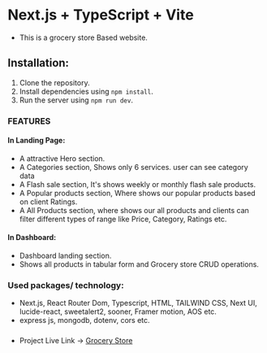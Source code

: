 # Next.js + TypeScript + Vite 

- This is a grocery store Based website.  

## Installation:
1. Clone the repository.
2. Install dependencies using `npm install`.
3. Run the server using `npm run dev`.  

### FEATURES  
#### In Landing Page:  
- A attractive Hero section.
- A Categories section, Shows only 6 services. user can see category data  
- A Flash sale section, It's shows weekly or monthly flash sale products.
- A Popular products section, Where shows our popular products based on client Ratings.
- A All Products section, where shows our all products and clients can filter different types of range like Price, Category, Ratings etc.
  

#### In Dashboard:  
- Dashboard landing section.
- Shows all products in tabular form and Grocery store CRUD operations.


### Used packages/ technology:  
- Next.js, React Router Dom, Typescript, HTML, TAILWIND CSS, Next UI, lucide-react, sweetalert2, sooner, Framer motion, AOS etc.
- express js, mongodb, dotenv, cors etc.

###  
- Project Live Link  -> [Grocery Store](https://grocery-store-frontend-8.vercel.app/)  